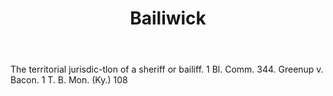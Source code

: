 ---
title: Bailiwick
letter: B
permalink: "/definitions/bailiwick.html"
body: The territorial jurisdic-tlon of a sheriff or bailiff. 1 Bl. Comm. 344. Greenup
  v. Bacon. 1 T. B. Mon. (Ky.) 108
published_at: '2018-07-07'
layout: post
---